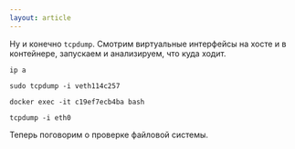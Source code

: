 ```yaml
---
layout: article
---
```


Ну и конечно `tcpdump`. Смотрим виртуальные интерфейсы на хосте и в контейнере, запускаем и анализируем, что куда ходит.

```
ip a
```

```
sudo tcpdump -i veth114c257
```

```
docker exec -it c19ef7ecb4ba bash
```

```
tcpdump -i eth0
```

Теперь поговорим о проверке файловой системы.
